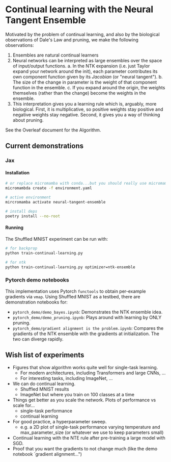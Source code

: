 # Continual learning with the Neural Tangent Ensemble

Motivated by the problem of continual learning, and also by the biological observations of Dale's Law and pruning, we make the following observations:
1. Ensembles are natural continual learners
2. Neural networks can be interpreted as large ensembles over the space of input/output functions. 
  a. In the NTK expansion (i.e. just Taylor expand your network around the init), each parameter contributes its own component function given by its *Jacobian* (or "neural tangent").
  b. The size of the change in parameter is the weight of that component function in the ensemble.
  c. If you expand around the origin, the weights themselves (rather than the change) become the weights in the ensemble.
2. This interpretation gives you a learning rule which is, arguably, more biological. First, it is multiplicative, so positive weights stay positive and negative weights stay negative. Second, it gives you a way of thinking about pruning.

See the Overleaf document for the Algorithm.

## Current demonstrations

### Jax
#### Installation
```bash
# or replace micromamba with conda...but you should really use micromamba
micromambda create -f environment.yaml

# active environment
mircromamba activate neural-tangent-ensemble

# install deps
poetry install --no-root
```
#### Running
The Shuffled MNIST experiment can be run with:
```bash
# for backprop
python train-continual-learning.py

# for ntk
python train-continual-learning.py optimizer=ntk-ensemble
```
### Pytorch demo notebooks

This implementation uses Pytorch `functools` to obtain per-example gradients via `vmap`. Using Shuffled MNIST as a testbed, there are demonstration notebooks for:
 - `pytorch_demo/demo_bayes.ipynb`: Demonstrates the NTK ensemble idea.
 - `pytorch_demo/demo_pruning.ipynb`: Plays around with learning by ONLY pruning. 
 - `pytorch_demo/gradient alignment is the problem.ipynb`: Compares the gradients of the NTK ensemble with the gradients at initialization. The two can diverge rapidly.

## Wish list of experiments


- Figures that show algorithm works quite well for single-task learning.
    - For modern architectures, including Transformers and large CNNs, ...
    - For interesting tasks, including ImageNet, ...
- We can do continual learning.
    - Shuffled MNIST results
    - ImageNet but where you train on 100 classes at a time
- Things get better as you scale the network. Plots of performance vs scale for...
    - single-task performance
    - continual learning
- For good practice, a hyperparameter sweep.
  - e.g. a 2D plot of single-task performance varying temperature and max_parameter_size (or whatever we use to keep parameters small)
- Continual learning with the NTE rule after pre-training a large model with SGD.
- Proof that you want the gradients to not change much (like the demo notebook `gradient alignment...")
